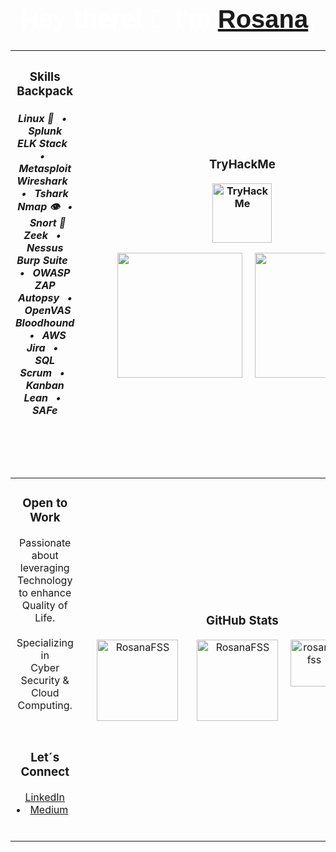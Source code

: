 <h1 align="center" style="font-family: 'Impact', sans-serif; color: white; font-size: 40px;">Hey there! 👋 I'm <a href="https://www.linkedin.com/in/rosanafssantos/"><bold>Rosana</bold></a>.</h1>

<div align="center">

|<h3>Skills Backpack</h3><h5>Linux 🐧 &nbsp; • &nbsp; Splunk<br>ELK Stack &nbsp; • &nbsp; Metasploit<br>Wireshark &nbsp; • &nbsp; Tshark<br>Nmap 👁️ &nbsp; • &nbsp; Snort 🐽<br>Zeek &nbsp; • &nbsp; Nessus<br>Burp Suite &nbsp; • &nbsp; OWASP ZAP<br>Autopsy &nbsp; • &nbsp; OpenVAS<br>Bloodhound &nbsp; • &nbsp; AWS<br>Jira &nbsp; • &nbsp; SQL<br>Scrum  &nbsp; • &nbsp; Kanban<br>Lean  &nbsp; • &nbsp; SAFe<h5><br><br>|<h3>TryHackMe</h3><div align="center"><img height="95px" src="https://tryhackme-badges.s3.amazonaws.com/Rosana.png" alt="TryHackMe" /></div><p align="center"><img height="200px" hspace="20" src="https://github.com/user-attachments/assets/4e9901a0-b0de-4c73-9f41-da2e332f9963"><img height="200px" src="https://github.com/user-attachments/assets/c9f449e6-8de8-43ff-9206-2c7a58294d93"></p>|
|:-----------------------------------------:|:--------------------------------------------------------:|
|<h3>Open to Work</h3><p>Passionate about<br>leveraging Technology<br>to enhance Quality of Life.<br><br>Specializing in<br>Cyber Security &<br> Cloud Computing.</p><br><h3>Let´s Connect</h3><p><a href="https://www.linkedin.com/in/rosanafssantos/" style="margin: 0 10px;">LinkedIn</a> • <a href="https://medium.com/@RosanaFS" style="margin: 0 10px;">Medium</a><br><br>|<h3>GitHub Stats</h3><div style="display: flex; justify-content: center; gap: 10px;"><img height="130px" hspace="20" src="https://github-readme-streak-stats.herokuapp.com/?user=rosanafss&theme=highcontrast" alt="RosanaFSS" /><img height="130px" src="https://github-readme-stats.vercel.app/api?username=rosanafss&show_icons=true&locale=en&theme=highcontrast" alt="RosanaFSS" /><br><div><a href="https://github.com/ryo-ma/github-profile-trophy"><img height="75" src="https://github-profile-trophy.vercel.app/?username=rosanafss&theme=dracula" alt="rosanafss" /></a></div><br><div><img height="80px" src="https://github-readme-stats.vercel.app/api/top-langs?username=rosanafss&show_icons=true&locale=en&layout=compact" alt="RosanaFSS"/><br><img height="34px" src="https://komarev.com/ghpvc/?username=rosanafss&label=Profile%20views&color=0e75b6&style=flat" alt="rosanafss" /></div>|

</div>
